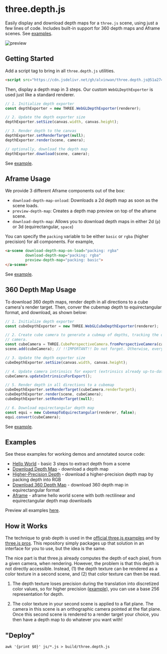 # three.depth.js

Easily display and download depth maps for a `three.js` scene, using just a few lines of code. Includes built-in support for 360 depth maps and Aframe scenes. See [examples](https://alvinwan.com/three.depth.js/examples).

![preview](https://user-images.githubusercontent.com/2068077/153742846-6ae61a83-77d3-479e-ba59-a999c801f6d8.jpg)

## Getting Started

Add a script tag to bring in all `three.depth.js` utilities.

```html
<script src="https://cdn.jsdelivr.net/gh/alvinwan/three.depth.js@51a2745/build/three.depth.js">
```

Then, display a depth map in 3 steps. Our custom `WebGLDepthExporter` is used just like a standard renderer.

```javascript
// 1. Initialize depth exporter
const depthExporter = new THREE.WebGLDepthExporter(renderer);

// 2. Update the depth exporter size
depthExporter.setSize(canvas.width, canvas.height);

// 3. Render depth to the canvas
depthExporter.setRenderTarget(null);
depthExporter.render(scene, camera);

// optionally, download the depth map
depthExporter.download(scene, camera);
```

See [example](https://alvinwan.com/three.depth.js/examples/download.html).

## Aframe Usage

We provide 3 different Aframe components out of the box:

- `download-depth-map-onload`: Downloads a 2d depth map as soon as the scene loads.
- `preview-depth-map`: Creates a depth map preview on top of the aframe scene.
- `download-depth-map`: Allows you to download depth maps in either 2d (`p`) or 3d (equirectangular, `space`)

You can specify the `packing` variable to be either `basic` or `rgba` (higher precision) for all components. For example,

```html
<a-scene download-depth-map-on-load="packing: rgba"
         download-depth-map="packing: rgba"
         preview-depth-map="packing: basic">
</a-scene>
```

See [example](https://alvinwan.com/three.depth.js/examples/aframe.html).

## 360 Depth Map Usage

To download 360 depth maps, render depth in all directions to a cube camera's render target. Then, conver the cubemap depth to equirectangular format, and download, as shown below:

```javascript
// 1. Initialize depth exporter
const cubeDepthExporter = new THREE.WebGLCubeDepthExporter(renderer);

// 2. Create cube camera to generate a cubmap of depths, tracking the original
// camera.
const cubeCamera = THREE.CubePerspectiveCamera.fromPerspectiveCamera(camera);
scene.add(cubeCamera); // !!IMPORTANT!! Do not forget. Otherwise, every face sees the same thing.

// 3. Update the depth exporter size
cubeDepthExporter.setSize(canvas.width, canvas.height);

// 4. Update camera intrinsics for export (extrinsics already up-to-date)
cubeCamera.updateIntrinsicsForExport();

// 5. Render depth in all directions to a cubemap
cubeDepthExporter.setRenderTarget(cubeCamera.renderTarget);
cubeDepthExporter.render(scene, cubeCamera);
cubeDepthExporter.setRenderTarget(null);

// 6. Download equirectangular depth map
const equi = new CubemapToEquirectangular(renderer, false);
equi.convert(cubeCamera);
```

See [example](https://alvinwan.com/three.depth.js/examples/download360.html).

## Examples

See these examples for working demos and annotated source code:

- [Hello World](https://alvinwan.com/three.depth.js/examples/basic.html) - basic 3 steps to extract depth from a scene
- [Download Depth Map](https://alvinwan.com/three.depth.js/examples/download.html) - download a depth map
- [Higher-Precision Depth](https://alvinwan.com/three.depth.js/examples/precision.html) - download a higher-precision depth map by packing depth into RGB
- [Download 360 Depth Map](https://alvinwan.com/three.depth.js/examples/download360.html) - download 360 depth map in equirectangular format
- [Aframe](https://alvinwan.com/three.depth.js/examples/aframe.html) - aframe hello world scene with both rectilinear and equirectangular depth map downloads

Preview all examples [here](https://alvinwan.com/three.depth.js/examples).

## How it Works

The technique to grab depth is used in the [official three.js examples](https://threejs.org/examples/?q=depth#webgl_depth_texture) and by [three.js pros](https://stackoverflow.com/a/58946651/4855984). This repository simply packages up that solution in an interface for you to use, but the idea is the same. 

The nice part is that three.js already computes the depth of each pixel, from a given camera, when rendering. However, the problem is that this depth is not directly accessible. Instead, (1) the depth texture can be rendered as a color texture in a second scene, and (2) that color texture can then be read.

1. The depth texture loses precision during the translation into discretized color values, so for higher precision ([example](https://alvinwan.com/three.depth.js/examples/precision.html)), you can use a base 256 representation for depth.

2. The color texture in your second scene is applied to a flat plane. The camera in this scene is an orthographic camera pointed at the flat plane. Once this second scene is rendered to a render target your choice, you then have a depth map to do whatever you want with!

## "Deploy"

```
awk '{print $0}' js/*.js > build/three.depth.js
```
